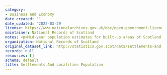 ```yaml
---
category:
- Business and Economy
date_created: ''
date_updated: '2022-03-29'
license: https://www.nationalarchives.gov.uk/doc/open-government-licence/version/3/
maintainer: National Records of Scotland
notes: <p>Mid-year population estimates for built-up areas of Scotland. </p>
organization: National Records of Scotland
original_dataset_link: http://statistics.gov.scot/data/settlements-and-localities-population
records: null
resources: []
schema: default
title: Settlements And Localities Population
---
```

